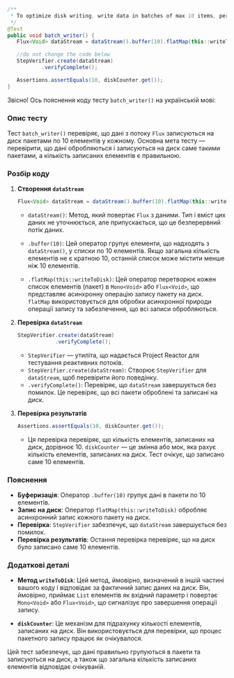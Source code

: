 ```java
/**
 * To optimize disk writing, write data in batches of max 10 items, per batch.
 */
@Test
public void batch_writer() {
   Flux<Void> dataStream = dataStream().buffer(10).flatMap(this::writeToDisk);

   //do not change the code below
   StepVerifier.create(dataStream)
           .verifyComplete();

   Assertions.assertEquals(10, diskCounter.get());
}
```
Звісно! Ось пояснення коду тесту `batch_writer()` на українській мові:

### Опис тесту

Тест `batch_writer()` перевіряє, що дані з потоку `Flux` записуються на диск пакетами по 10 елементів у кожному. Основна мета тесту — перевірити, що дані обробляються і записуються на диск саме такими пакетами, а кількість записаних елементів є правильною.

### Розбір коду

1. **Створення `dataStream`**

   ```java
   Flux<Void> dataStream = dataStream().buffer(10).flatMap(this::writeToDisk);
   ```

   - `dataStream()`: Метод, який повертає `Flux` з даними. Тип і вміст цих даних не уточнюється, але припускається, що це безперервний потік даних.

   - `.buffer(10)`: Цей оператор групує елементи, що надходять з `dataStream()`, у списки по 10 елементів. Якщо загальна кількість елементів не є кратною 10, останній список може містити менше ніж 10 елементів.

   - `.flatMap(this::writeToDisk)`: Цей оператор перетворює кожен список елементів (пакет) в `Mono<Void>` або `Flux<Void>`, що представляє асинхронну операцію запису пакету на диск. `flatMap` використовується для обробки асинхронної природи операції запису та забезпечення, що всі записи обробляються.

2. **Перевірка `dataStream`**

   ```java
   StepVerifier.create(dataStream)
               .verifyComplete();
   ```

   - `StepVerifier` — утиліта, що надається Project Reactor для тестування реактивних потоків.
   - `StepVerifier.create(dataStream)`: Створює `StepVerifier` для `dataStream`, щоб перевірити його поведінку.
   - `.verifyComplete()`: Перевіряє, що `dataStream` завершується без помилок. Це перевіряє, що всі пакети оброблені та записані на диск.

3. **Перевірка результатів**

   ```java
   Assertions.assertEquals(10, diskCounter.get());
   ```

   - Ця перевірка перевіряє, що кількість елементів, записаних на диск, дорівнює 10. `diskCounter` — це змінна або мок, яка рахує кількість елементів, записаних на диск. Тест очікує, що записано саме 10 елементів.

### Пояснення

- **Буферизація**: Оператор `.buffer(10)` групує дані в пакети по 10 елементів.
- **Запис на диск**: Оператор `flatMap(this::writeToDisk)` обробляє асинхронний запис кожного пакету на диск.
- **Перевірка**: `StepVerifier` забезпечує, що `dataStream` завершується без помилок.
- **Перевірка результатів**: Остання перевірка перевіряє, що на диск було записано саме 10 елементів.

### Додаткові деталі

- **Метод `writeToDisk`**: Цей метод, ймовірно, визначений в іншій частині вашого коду і відповідає за фактичний запис даних на диск. Він, ймовірно, приймає `List` елементів як вхідний параметр і повертає `Mono<Void>` або `Flux<Void>`, що сигналізує про завершення операції запису.

- **`diskCounter`**: Це механізм для підрахунку кількості елементів, записаних на диск. Він використовується для перевірки, що процес пакетного запису працює як очікувалося.

Цей тест забезпечує, що дані правильно групуються в пакети та записуються на диск, а також що загальна кількість записаних елементів відповідає очікуваній.